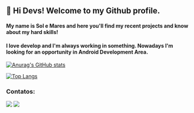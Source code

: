 ## 👋 Hi Devs! Welcome to my Github profile.
#### My name is Sol e Mares and here you'll find my recent projects and know about my hard skills!
#### I love develop and I'm always working in something. Nowadays I'm looking for an opportunity in Android Development Area.

[![Anurag's GitHub stats](https://github-readme-stats.vercel.app/api?username=solmonteiro&show_icons=true&theme=highcontrast)](https://github.com/anuraghazra/github-readme-stats)

[![Top Langs](https://github-readme-stats.vercel.app/api/top-langs/?username=solmonteiro&count_private=true&layout=compact&theme=highcontrast&show_icons=true)](https://github.com/solmonteiro/github-readme-stats)




<!--
**solmonteiro/solmonteiro** is a ✨ _special_ ✨ repository because its `README.md` (this file) appears on your GitHub profile.

Here are some ideas to get you started:

- 🔭 I’m currently working on ...
- 🌱 I’m currently learning ...
- 👯 I’m looking to collaborate on ...
- 🤔 I’m looking for help with ...
- 💬 Ask me about ...
- 📫 How to reach me: ...
- 😄 Pronouns: ...
- ⚡ Fun fact: ...
-->

### Contatos:

<div>
<a href = "mailto:sole7mares@gmail.com"><img src="https://img.shields.io/badge/Gmail-D14836?style=for-the-badge&logo=gmail&logoColor=white" target="_blank"></a>
<a href="https://www.linkedin.com/in/solemares" target="_blank"><img src="https://img.shields.io/badge/-LinkedIn-%230077B5?style=for-the-badge&logo=linkedin&logoColor=white" target="_blank"></a>   
</div>
